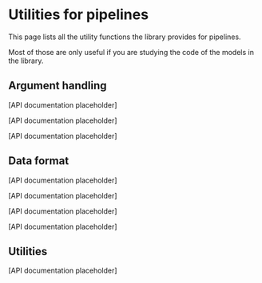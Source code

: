 <!--Copyright 2020 The HuggingFace Team. All rights reserved.

Licensed under the Apache License, Version 2.0 (the "License"); you may not use this file except in compliance with
the License. You may obtain a copy of the License at

http://www.apache.org/licenses/LICENSE-2.0

Unless required by applicable law or agreed to in writing, software distributed under the License is distributed on
an "AS IS" BASIS, WITHOUT WARRANTIES OR CONDITIONS OF ANY KIND, either express or implied. See the License for the
specific language governing permissions and limitations under the License.

⚠️ Note that this file is in Markdown but contain specific syntax for our doc-builder (similar to MDX) that may not be
rendered properly in your Markdown viewer.

-->

# Utilities for pipelines

This page lists all the utility functions the library provides for pipelines.

Most of those are only useful if you are studying the code of the models in the library.


## Argument handling

[API documentation placeholder]

[API documentation placeholder]

[API documentation placeholder]

## Data format

[API documentation placeholder]

[API documentation placeholder]

[API documentation placeholder]

[API documentation placeholder]

## Utilities

[API documentation placeholder]